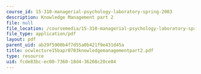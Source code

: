 ```yaml
---
course_id: 15-310-managerial-psychology-laboratory-spring-2003
description: Knowledge Management part 2
file: null
file_location: /coursemedia/15-310-managerial-psychology-laboratory-spring-2003/fcde83bcec00736018d436208c20ce04_ocwlecture15bapr0703knowledgemanagementpart2.pdf
file_type: application/pdf
layout: pdf
parent_uid: ab29f5900b4f7d55a0b421f9e431d45a
title: ocwlecture15bapr0703knowledgemanagementpart2.pdf
type: resource
uid: fcde83bc-ec00-7360-18d4-36208c20ce04
---
```

